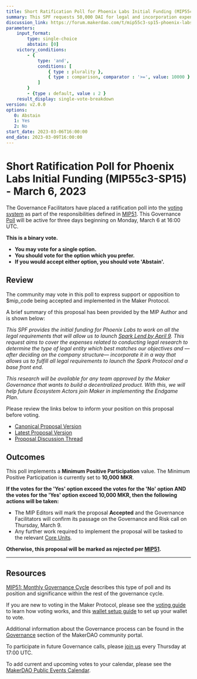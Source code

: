 ```yaml
---
title: Short Ratification Poll for Phoenix Labs Initial Funding (MIP55c3-SP15) - March 6, 2023
summary: This SPF requests 50,000 DAI for legal and incorporation expenses of Phoenix Labs, an R&D company focused on creating new products for MakerDAO.
discussion_link: https://forum.makerdao.com/t/mip55c3-sp15-phoenix-labs-initial-funding-spf/19733
parameters:
    input_format:
        type: single-choice
        abstain: [0]
    victory_conditions:
        - {
            type: 'and',
            conditions: [
                { type : plurality },
                { type : comparison, comparator : '>=', value: 10000 }
            ]
        }
        - {type : default, value : 2 }
    result_display: single-vote-breakdown
version: v2.0.0
options:
   0: Abstain
   1: Yes
   2: No
start_date: 2023-03-06T16:00:00
end_date: 2023-03-09T16:00:00
---
```

# Short Ratification Poll for Phoenix Labs Initial Funding (MIP55c3-SP15) - March 6, 2023

The Governance Facilitators have placed a ratification poll into the [voting system](https://vote.makerdao.com/polling) as part of the responsibilities defined in [MIP51](https://mips.makerdao.com/mips/details/MIP51). This Governance [Poll](https://community-development.makerdao.com/en/learn/governance/on-chain-gov) will be active for three days beginning on Monday, March 6 at 16:00 UTC.

**This is a binary vote.**
- **You may vote for a single option.**
- **You should vote for the option which you prefer.**
- **If you would accept either option, you should vote 'Abstain'.**

## Review

The community may vote in this poll to express support or opposition to $mip_code being accepted and implemented in the Maker Protocol.

A brief summary of this proposal has been provided by the MIP Author and is shown below:

*This SPF provides the initial funding for Phoenix Labs to work on all the legal requirements that will allow us to launch [Spark Lend by April 9](https://forum.makerdao.com/t/announcing-phoenix-labs-and-spark-protocol/19731). This request aims to cover the expenses related to conducting legal research to determine the type of legal entity which best matches our objectives and —after deciding on the company structure— incorporate it in a way that allows us to fulfill all legal requirements to launch the Spark Protocol and a base front end.*

*This research will be available for any team approved by the Maker Governance that wants to build a decentralized product. With this, we will help future Ecosystem Actors join Maker in implementing the Endgame Plan.*

Please review the links below to inform your position on this proposal before voting.
* [Canonical Proposal Version](https://github.com/makerdao/mips/blob/a0afd9cc462b5e4ca46952550c06beb33c31c9f2/MIP55/MIP55c3-Subproposals/MIP55c3-SP15.md)
* [Latest Proposal Version](https://mips.makerdao.com/mips/details/MIP55c3SP15)
* [Proposal Discussion Thread](https://forum.makerdao.com/t/mip55c3-sp15-phoenix-labs-initial-funding-spf/19733)

## Outcomes

This poll implements a **Minimum Positive Participation** value. The Minimum Positive Participation is currently set to **10,000 MKR**.

**If the votes for the 'Yes' option exceed the votes for the 'No' option AND the votes for the 'Yes' option exceed 10,000 MKR, then the following actions will be taken:**
* The MIP Editors will mark the proposal **Accepted** and the Governance Facilitators will confirm its passage on the Governance and Risk call on Thursday, March 9.
* Any further work required to implement the proposal will be tasked to the relevant [Core Units](https://mips.makerdao.com/mips/details/MIP38#mip38c2-core-unit-state).

**Otherwise, this proposal will be marked as rejected per [MIP51](https://mips.makerdao.com/mips/details/MIP51#mip51c2-ratification-poll).**

---

## Resources

[MIP51: Monthly Governance Cycle](https://mips.makerdao.com/mips/details/MIP51) describes this type of poll and its position and significance within the rest of the governance cycle.

If you are new to voting in the Maker Protocol, please see the [voting guide](https://community-development.makerdao.com/en/learn/governance/how-voting-works/) to learn how voting works, and this [wallet setup guide](https://community-development.makerdao.com/en/learn/governance/voting-setup/) to set up your wallet to vote.

Additional information about the Governance process can be found in the [Governance](https://community-development.makerdao.com/en/learn/governance) section of the MakerDAO community portal.

To participate in future Governance calls, please [join us](https://github.com/makerdao/community/tree/master/governance/governance-and-risk-meetings) every Thursday at 17:00 UTC.

To add current and upcoming votes to your calendar, please see the [MakerDAO Public Events Calendar](https://calendar.google.com/calendar/embed?src=makerdao.com_3efhm2ghipksegl009ktniomdk%40group.calendar.google.com&ctz=UTC&mode=week&showCalendars=0&showPrint=0).

